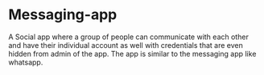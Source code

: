 # Messaging-app
A Social app where a group of people can communicate with each other and have their individual account as well with credentials that are even hidden from admin of the app. The app is similar to the messaging app like whatsapp.
